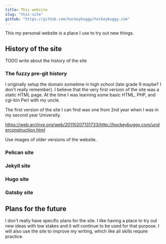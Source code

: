 ```yaml
---
title: This website
slug: "this-site"
github: "https://github.com/hockeybuggy/hockeybuggy.com"
---
```



This my personal website is a place I use to try out new things.

<!-- end -->


## History of the site

TODO write about the history of the site

### The fuzzy pre-git history

I originally setup the domain sometime in high school (late grade 9 maybe? I
don't really remember). I believe that the very first version of the site was a
static HTML page. At the time I was learning some basic HTML, PHP, and cgi-bin
Perl with my uncle.

The first version of the site I can find was one from 2nd year when I was in my
second year University.

https://web.archive.org/web/20110207131733/http://hockeybuggy.com/underconstruction.html

Use images of older versions of the website.


### Pelican site


### Jekyll site


### Hugo site


### Gatsby site



## Plans for the future

I don't really have specific plans for the site. I like having a place to try
out new ideas with low stakes and it will continue to be used for that purpose.
I will also use the site to improve my writing, which like all skills require
practice.
